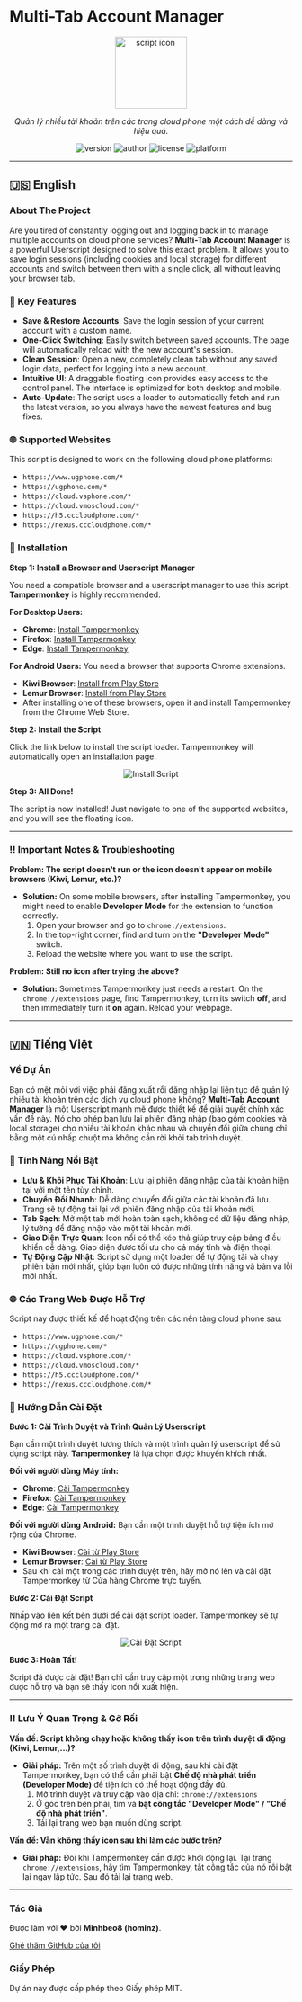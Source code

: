 # Multi-Tab Account Manager

<p align="center">
  <img src="https://i.postimg.cc/vZVLVnCP/eddf18a0812c3cd1b5e92cf80158cc86-edit-525557047898993.png" alt="script icon" width="128">
</p>

<p align="center">
  <em>Quản lý nhiều tài khoản trên các trang cloud phone một cách dễ dàng và hiệu quả.</em>
</p>

<p align="center">
  <img src="https://img.shields.io/badge/version-7.1.0-blue" alt="version">
  <img src="https://img.shields.io/badge/author-Minhbeo8%20(hominz)-brightgreen" alt="author">
  <img src="https://img.shields.io/badge/license-MIT-lightgrey" alt="license">
  <img src="https://img.shields.io/badge/platform-Tampermonkey-orange" alt="platform">
</p>

---

## 🇺🇸 English

### About The Project

Are you tired of constantly logging out and logging back in to manage multiple accounts on cloud phone services? **Multi-Tab Account Manager** is a powerful Userscript designed to solve this exact problem. It allows you to save login sessions (including cookies and local storage) for different accounts and switch between them with a single click, all without leaving your browser tab.

### 🚀 Key Features

*   **Save & Restore Accounts**: Save the login session of your current account with a custom name.
*   **One-Click Switching**: Easily switch between saved accounts. The page will automatically reload with the new account's session.
*   **Clean Session**: Open a new, completely clean tab without any saved login data, perfect for logging into a new account.
*   **Intuitive UI**: A draggable floating icon provides easy access to the control panel. The interface is optimized for both desktop and mobile.
*   **Auto-Update**: The script uses a loader to automatically fetch and run the latest version, so you always have the newest features and bug fixes.

### 🌐 Supported Websites

This script is designed to work on the following cloud phone platforms:

*   `https://www.ugphone.com/*`
*   `https://ugphone.com/*`
*   `https://cloud.vsphone.com/*`
*   `https://cloud.vmoscloud.com/*`
*   `https://h5.cccloudphone.com/*`
*   `https://nexus.cccloudphone.com/*`

### 🔧 Installation

**Step 1: Install a Browser and Userscript Manager**

You need a compatible browser and a userscript manager to use this script. **Tampermonkey** is highly recommended.

**For Desktop Users:**
*   **Chrome**: [Install Tampermonkey](https://chrome.google.com/webstore/detail/tampermonkey/dhdgffkkebhmkfjojejmpbldmpobfkfo)
*   **Firefox**: [Install Tampermonkey](https://addons.mozilla.org/en-US/firefox/addon/tampermonkey/)
*   **Edge**: [Install Tampermonkey](https://microsoftedge.microsoft.com/addons/detail/tampermonkey/iikmkjmpaadaobahmlepeloendndfphd)

**For Android Users:**
You need a browser that supports Chrome extensions.
*   **Kiwi Browser**: [Install from Play Store](https://play.google.com/store/apps/details?id=com.kiwibrowser.browser)
*   **Lemur Browser**: [Install from Play Store](https://play.google.com/store/apps/details?id=com.lemurbrowser.exts)
*   After installing one of these browsers, open it and install Tampermonkey from the Chrome Web Store.

**Step 2: Install the Script**

Click the link below to install the script loader. Tampermonkey will automatically open an installation page.

<p align="center">
  <a href="https://raw.githubusercontent.com/Minhnobeo/mutil_browser_cloud/main/loader.user.js" style="text-decoration: none;">
    <img src="https://img.shields.io/badge/Install%20Script-Click%20Here-blue?style=for-the-badge&logo=tampermonkey" alt="Install Script">
  </a>
</p>

**Step 3: All Done!**

The script is now installed! Just navigate to one of the supported websites, and you will see the floating icon.

---

### ‼️ Important Notes & Troubleshooting

**Problem: The script doesn't run or the icon doesn't appear on mobile browsers (Kiwi, Lemur, etc.)?**

*   **Solution:** On some mobile browsers, after installing Tampermonkey, you might need to enable **Developer Mode** for the extension to function correctly.
    1.  Open your browser and go to `chrome://extensions`.
    2.  In the top-right corner, find and turn on the **"Developer Mode"** switch.
    3.  Reload the website where you want to use the script.

**Problem: Still no icon after trying the above?**

*   **Solution:** Sometimes Tampermonkey just needs a restart. On the `chrome://extensions` page, find Tampermonkey, turn its switch **off**, and then immediately turn it **on** again. Reload your webpage.

---

## 🇻🇳 Tiếng Việt

### Về Dự Án

Bạn có mệt mỏi với việc phải đăng xuất rồi đăng nhập lại liên tục để quản lý nhiều tài khoản trên các dịch vụ cloud phone không? **Multi-Tab Account Manager** là một Userscript mạnh mẽ được thiết kế để giải quyết chính xác vấn đề này. Nó cho phép bạn lưu lại phiên đăng nhập (bao gồm cookies và local storage) cho nhiều tài khoản khác nhau và chuyển đổi giữa chúng chỉ bằng một cú nhấp chuột mà không cần rời khỏi tab trình duyệt.

### 🚀 Tính Năng Nổi Bật

*   **Lưu & Khôi Phục Tài Khoản**: Lưu lại phiên đăng nhập của tài khoản hiện tại với một tên tùy chỉnh.
*   **Chuyển Đổi Nhanh**: Dễ dàng chuyển đổi giữa các tài khoản đã lưu. Trang sẽ tự động tải lại với phiên đăng nhập của tài khoản mới.
*   **Tab Sạch**: Mở một tab mới hoàn toàn sạch, không có dữ liệu đăng nhập, lý tưởng để đăng nhập vào một tài khoản mới.
*   **Giao Diện Trực Quan**: Icon nổi có thể kéo thả giúp truy cập bảng điều khiển dễ dàng. Giao diện được tối ưu cho cả máy tính và điện thoại.
*   **Tự Động Cập Nhật**: Script sử dụng một loader để tự động tải và chạy phiên bản mới nhất, giúp bạn luôn có được những tính năng và bản vá lỗi mới nhất.

### 🌐 Các Trang Web Được Hỗ Trợ

Script này được thiết kế để hoạt động trên các nền tảng cloud phone sau:

*   `https://www.ugphone.com/*`
*   `https://ugphone.com/*`
*   `https://cloud.vsphone.com/*`
*   `https://cloud.vmoscloud.com/*`
*   `https://h5.cccloudphone.com/*`
*   `https://nexus.cccloudphone.com/*`

### 🔧 Hướng Dẫn Cài Đặt

**Bước 1: Cài Trình Duyệt và Trình Quản Lý Userscript**

Bạn cần một trình duyệt tương thích và một trình quản lý userscript để sử dụng script này. **Tampermonkey** là lựa chọn được khuyến khích nhất.

**Đối với người dùng Máy tính:**
*   **Chrome**: [Cài Tampermonkey](https://chrome.google.com/webstore/detail/tampermonkey/dhdgffkkebhmkfjojejmpbldmpobfkfo)
*   **Firefox**: [Cài Tampermonkey](https://addons.mozilla.org/en-US/firefox/addon/tampermonkey/)
*   **Edge**: [Cài Tampermonkey](https://microsoftedge.microsoft.com/addons/detail/tampermonkey/iikmkjmpaadaobahmlepeloendndfphd)

**Đối với người dùng Android:**
Bạn cần một trình duyệt hỗ trợ tiện ích mở rộng của Chrome.
*   **Kiwi Browser**: [Cài từ Play Store](https://play.google.com/store/apps/details?id=com.kiwibrowser.browser)
*   **Lemur Browser**: [Cài từ Play Store](https://play.google.com/store/apps/details?id=com.lemurbrowser.exts)
*   Sau khi cài một trong các trình duyệt trên, hãy mở nó lên và cài đặt Tampermonkey từ Cửa hàng Chrome trực tuyến.

**Bước 2: Cài Đặt Script**

Nhấp vào liên kết bên dưới để cài đặt script loader. Tampermonkey sẽ tự động mở ra một trang cài đặt.

<p align="center">
  <a href="https://raw.githubusercontent.com/Minhnobeo/mutil_browser_cloud/main/loader.user.js" style="text-decoration: none;">
    <img src="https://img.shields.io/badge/Cài%20Đặt%20Script-Nhấp%20Vào%20Đây-blue?style=for-the-badge&logo=tampermonkey" alt="Cài Đặt Script">
  </a>
</p>

**Bước 3: Hoàn Tất!**

Script đã được cài đặt! Bạn chỉ cần truy cập một trong những trang web được hỗ trợ và bạn sẽ thấy icon nổi xuất hiện.

---

### ‼️ Lưu Ý Quan Trọng & Gỡ Rối

**Vấn đề: Script không chạy hoặc không thấy icon trên trình duyệt di động (Kiwi, Lemur,...)?**

*   **Giải pháp:** Trên một số trình duyệt di động, sau khi cài đặt Tampermonkey, bạn có thể cần phải bật **Chế độ nhà phát triển (Developer Mode)** để tiện ích có thể hoạt động đầy đủ.
    1.  Mở trình duyệt và truy cập vào địa chỉ: `chrome://extensions`
    2.  Ở góc trên bên phải, tìm và **bật công tắc "Developer Mode" / "Chế độ nhà phát triển"**.
    3.  Tải lại trang web bạn muốn dùng script.

**Vấn đề: Vẫn không thấy icon sau khi làm các bước trên?**

*   **Giải pháp:** Đôi khi Tampermonkey cần được khởi động lại. Tại trang `chrome://extensions`, hãy tìm Tampermonkey, tắt công tắc của nó rồi bật lại ngay lập tức. Sau đó tải lại trang web.

---

### Tác Giả

Được làm với ❤️ bởi **Minhbeo8 (hominz)**.

[Ghé thăm GitHub của tôi](https://github.com/Minhnobeo)

### Giấy Phép

Dự án này được cấp phép theo Giấy phép MIT.

